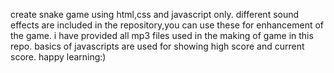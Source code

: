create snake game using html,css and javascript only.
different sound effects are included in the repository,you can use these for enhancement of the game.
i have provided all mp3 files used in the making of game in this repo.
basics of javascripts are used for showing high score and current score.
happy learning:)
